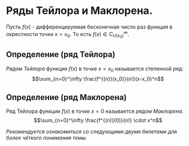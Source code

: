 # Ряды Тейлора и Маклорена.

Пусть $f(x)$ - дифференцируемая бесконечная число раз функция в окрестности
точки $x=x_0$. То есть $f(x) \in C_{U(x_0)}^\infty$.

## Определение (ряд Тейлора)

*Рядом Тейлора* функции $f(x)$ в точке $x=x_0$ называется степенной ряд:
$$\sum_{n=0}^\infty \frac{f^{(n)}(x_0)}{n!}(x-x_0)^n$$

## Определение (ряд Маклорена)

Ряд Тейлора функции $f(x)$ в точке $x=0$ называется *рядом Маклорена*.
$$\sum_{n=0}^\infty \frac{f^{(n)}(0)}{n!} \cdot x^n$$

*Рекомендуется ознакомиться со следующими двумя билетами для более чёткого
понимания темы.*
